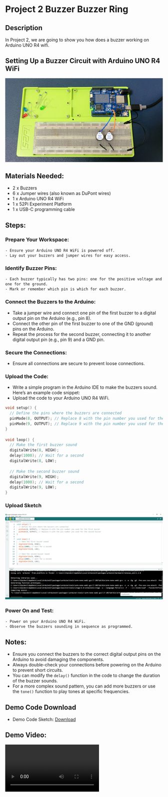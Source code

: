 # Project 2 Buzzer Buzzer Ring

## Description 

In Project 2, we are going to show you how does a buzzer working on Arduino UNO
R4 wifi. 

## Setting Up a Buzzer Circuit with Arduino UNO R4 WiFi

![project2](./imgs/project_2_buzzer.png)

## Materials Needed:

* 2 x Buzzers
* 6 x Jumper wires (also known as DuPont wires)
* 1 x Arduino UNO R4 WiFi
* 1 x 52Pi Experiment Platform
* 1 x USB-C programming cable

## Steps:

### **Prepare Your Workspace:**

    - Ensure your Arduino UNO R4 WiFi is powered off.
    - Lay out your buzzers and jumper wires for easy access.

### **Identify Buzzer Pins:**
    - Each buzzer typically has two pins: one for the positive voltage and one for the ground.
    - Mark or remember which pin is which for each buzzer.

### **Connect the Buzzers to the Arduino:**

   - Take a jumper wire and connect one pin of the first buzzer to a digital output pin on the Arduino (e.g., pin 8).
   - Connect the other pin of the first buzzer to one of the GND (ground) pins on the Arduino.
   - Repeat the process for the second buzzer, connecting it to another digital output pin (e.g., pin 9) and a GND pin.

### **Secure the Connections:**

   - Ensure all connections are secure to prevent loose connections.

### **Upload the Code:**

   - Write a simple program in the Arduino IDE to make the buzzers sound. Here’s an example code snippet:
   - Upload the code to your Arduino UNO R4 WiFi.


```cpp
void setup() {
  // Define the pins where the buzzers are connected
  pinMode(8, OUTPUT); // Replace 8 with the pin number you used for the first buzzer
  pinMode(9, OUTPUT); // Replace 9 with the pin number you used for the second buzzer
}

void loop() {
  // Make the first buzzer sound
  digitalWrite(8, HIGH);
  delay(1000); // Wait for a second
  digitalWrite(8, LOW);
  
  // Make the second buzzer sound
  digitalWrite(9, HIGH);
  delay(1000); // Wait for a second
  digitalWrite(9, LOW);
}

```
### **Upload Sketch** 

![uploadSketch](./imgs/upload_sketch2.png)

### **Power On and Test:**

    - Power on your Arduino UNO R4 WiFi.
    - Observe the buzzers sounding in sequence as programmed.

## Notes:

- Ensure you connect the buzzers to the correct digital output pins on the Arduino to avoid damaging the components.
- Always double-check your connections before powering on the Arduino to prevent short circuits.
- You can modify the `delay()` function in the code to change the duration of the buzzer sounds.
- For a more complex sound pattern, you can add more buzzers or use the `tone()` function to play tones at specific frequencies.

## Demo Code Download

* Demo Code Sketch: [Download](./imgs/project2_buzzer_buzzer_ring.zip)

## Demo Video:
![type:video](./imgs/project_2_buzzer_buzzer_ring.mp4)
